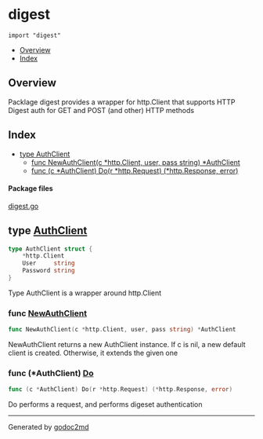 

# digest
`import "digest"`

* [Overview](#pkg-overview)
* [Index](#pkg-index)

## <a name="pkg-overview">Overview</a>
Packlage digest provides a wrapper for http.Client that supports HTTP Digest
auth for GET and POST (and other) HTTP methods




## <a name="pkg-index">Index</a>
* [type AuthClient](#AuthClient)
  * [func NewAuthClient(c *http.Client, user, pass string) *AuthClient](#NewAuthClient)
  * [func (c *AuthClient) Do(r *http.Request) (*http.Response, error)](#AuthClient.Do)


#### <a name="pkg-files">Package files</a>
[digest.go](/src/digest/digest.go) 






## <a name="AuthClient">type</a> [AuthClient](/src/target/digest.go?s=312:386#L7)
``` go
type AuthClient struct {
    *http.Client
    User     string
    Password string
}
```
Type AuthClient is a wrapper around http.Client







### <a name="NewAuthClient">func</a> [NewAuthClient](/src/target/digest.go?s=525:590#L15)
``` go
func NewAuthClient(c *http.Client, user, pass string) *AuthClient
```
NewAuthClient returns a new AuthClient instance. If c is nil, a new default
client is created. Otherwise, it extends the given one





### <a name="AuthClient.Do">func</a> (\*AuthClient) [Do](/src/target/digest.go?s=757:821#L25)
``` go
func (c *AuthClient) Do(r *http.Request) (*http.Response, error)
```
Do performs a request, and performs digeset authentication








- - -
Generated by [godoc2md](http://godoc.org/github.com/davecheney/godoc2md)
